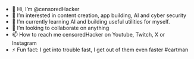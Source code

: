 - 👋 Hi, I’m @censoredHacker
- 👀 I’m interested in content creation, app building, AI and cyber security
- 🌱 I’m currently learning AI and building useful utilities for myself.
- 💞️ I’m looking to collaborate on anything
- 📫 How to reach me censoredHacker on Youtube, Twitch, X or Instagram
- ⚡ Fun fact: I get into trouble fast, I get out of them even faster #cartman

<!---
censoredHacker/censoredHacker is a ✨ special ✨ repository because its `README.md` (this file) appears on your GitHub profile.
You can click the Preview link to take a look at your changes.
--->
